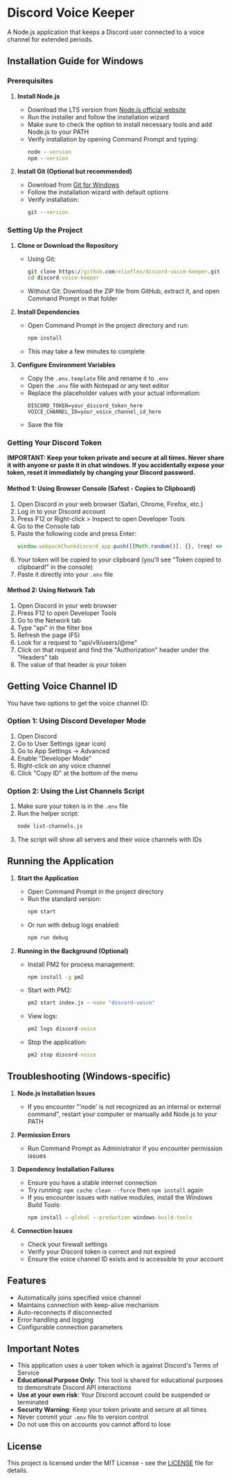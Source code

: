 # Discord Voice Keeper

A Node.js application that keeps a Discord user connected to a voice channel for extended periods.

## Installation Guide for Windows

### Prerequisites

1. **Install Node.js**
   - Download the LTS version from [Node.js official website](https://nodejs.org/)
   - Run the installer and follow the installation wizard
   - Make sure to check the option to install necessary tools and add Node.js to your PATH
   - Verify installation by opening Command Prompt and typing:
     ```cmd
     node --version
     npm --version
     ```

2. **Install Git (Optional but recommended)**
   - Download from [Git for Windows](https://gitforwindows.org/)
   - Follow the installation wizard with default options
   - Verify installation:
     ```cmd
     git --version
     ```

### Setting Up the Project

1. **Clone or Download the Repository**
   - Using Git:
     ```cmd
     git clone https://github.com/elioflex/discord-voice-keeper.git
     cd discord-voice-keeper
     ```
   - Without Git: Download the ZIP file from GitHub, extract it, and open Command Prompt in that folder

2. **Install Dependencies**
   - Open Command Prompt in the project directory and run:
     ```cmd
     npm install
     ```
   - This may take a few minutes to complete

3. **Configure Environment Variables**
   - Copy the `.env.template` file and rename it to `.env`
   - Open the `.env` file with Notepad or any text editor
   - Replace the placeholder values with your actual information:
     ```
     DISCORD_TOKEN=your_discord_token_here
     VOICE_CHANNEL_ID=your_voice_channel_id_here
     ```
   - Save the file

### Getting Your Discord Token

**IMPORTANT: Keep your token private and secure at all times. Never share it with anyone or paste it in chat windows. If you accidentally expose your token, reset it immediately by changing your Discord password.**

#### Method 1: Using Browser Console (Safest - Copies to Clipboard)

1. Open Discord in your web browser (Safari, Chrome, Firefox, etc.)
2. Log in to your Discord account
3. Press F12 or Right-click > Inspect to open Developer Tools
4. Go to the Console tab
5. Paste the following code and press Enter:
   ```javascript
   window.webpackChunkdiscord_app.push([[Math.random()], {}, (req) => {for (const m of Object.keys(req.c).map((x) => req.c[x].exports).filter((x) => x)) {if (m.default && m.default.getToken !== undefined) {navigator.clipboard.writeText(m.default.getToken()); console.log('Token copied to clipboard!')}}}]);
   ```
6. Your token will be copied to your clipboard (you'll see "Token copied to clipboard!" in the console)
7. Paste it directly into your `.env` file

#### Method 2: Using Network Tab

1. Open Discord in your web browser
2. Press F12 to open Developer Tools
3. Go to the Network tab
4. Type "api" in the filter box
5. Refresh the page (F5)
6. Look for a request to "api/v9/users/@me"
7. Click on that request and find the "Authorization" header under the "Headers" tab
8. The value of that header is your token

## Getting Voice Channel ID

You have two options to get the voice channel ID:

### Option 1: Using Discord Developer Mode
1. Open Discord
2. Go to User Settings (gear icon)
3. Go to App Settings → Advanced
4. Enable "Developer Mode"
5. Right-click on any voice channel
6. Click "Copy ID" at the bottom of the menu

### Option 2: Using the List Channels Script
1. Make sure your token is in the `.env` file
2. Run the helper script:
   ```bash
   node list-channels.js
   ```
3. The script will show all servers and their voice channels with IDs

## Running the Application

1. **Start the Application**
   - Open Command Prompt in the project directory
   - Run the standard version:
     ```cmd
     npm start
     ```
   - Or run with debug logs enabled:
     ```cmd
     npm run debug
     ```

2. **Running in the Background (Optional)**
   - Install PM2 for process management:
     ```cmd
     npm install -g pm2
     ```
   - Start with PM2:
     ```cmd
     pm2 start index.js --name "discord-voice"
     ```
   - View logs:
     ```cmd
     pm2 logs discord-voice
     ```
   - Stop the application:
     ```cmd
     pm2 stop discord-voice
     ```

## Troubleshooting (Windows-specific)

1. **Node.js Installation Issues**
   - If you encounter "'node' is not recognized as an internal or external command", restart your computer or manually add Node.js to your PATH

2. **Permission Errors**
   - Run Command Prompt as Administrator if you encounter permission issues

3. **Dependency Installation Failures**
   - Ensure you have a stable internet connection
   - Try running: `npm cache clean --force` then `npm install` again
   - If you encounter issues with native modules, install the Windows Build Tools:
     ```cmd
     npm install --global --production windows-build-tools
     ```

4. **Connection Issues**
   - Check your firewall settings
   - Verify your Discord token is correct and not expired
   - Ensure the voice channel ID exists and is accessible to your account

## Features

- Automatically joins specified voice channel
- Maintains connection with keep-alive mechanism
- Auto-reconnects if disconnected
- Error handling and logging
- Configurable connection parameters

## Important Notes

- This application uses a user token which is against Discord's Terms of Service
- **Educational Purpose Only**: This tool is shared for educational purposes to demonstrate Discord API interactions
- **Use at your own risk**: Your Discord account could be suspended or terminated
- **Security Warning**: Keep your token private and secure at all times
- Never commit your `.env` file to version control
- Do not use this on accounts you cannot afford to lose

## License

This project is licensed under the MIT License - see the [LICENSE](LICENSE) file for details.
